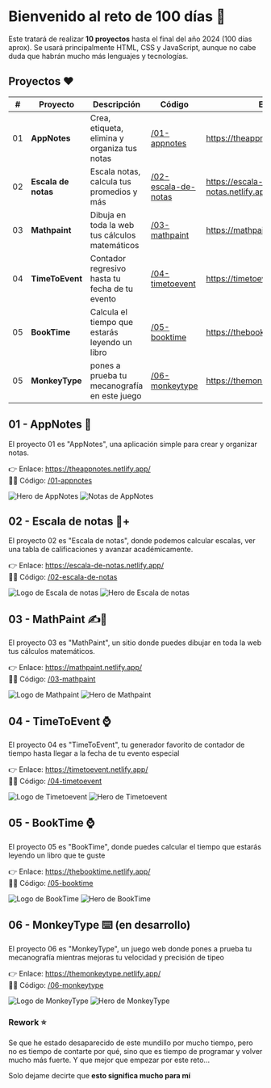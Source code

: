# Bienvenido al reto de 100 días 🎯

Este tratará de realizar **10 proyectos** hasta el final del año 2024 (100 días aprox). Se usará principalmente HTML, CSS y JavaScript, aunque no cabe duda que habrán mucho más lenguajes y
tecnologías.

## Proyectos ❤️

| #   | Proyecto            | Descripción                                    | Código                                                                                        | Enlace                               |
| --- | ------------------- | ---------------------------------------------- | --------------------------------------------------------------------------------------------- | ------------------------------------ |
| 01  | **AppNotes**        | Crea, etiqueta, elimina y organiza tus notas   | [/01-appnotes](https://github.com/jevmydev/reto-100-dias/tree/main/01-appnotes)               | https://theappnotes.netlify.app      |
| 02  | **Escala de notas** | Escala notas, calcula tus promedios y más      | [/02-escala-de-notas](https://github.com/jevmydev/reto-100-dias/tree/main/02-escala-de-notas) | https://escala-de-notas.netlify.app/ |
| 03  | **Mathpaint**       | Dibuja en toda la web tus cálculos matemáticos | [/03-mathpaint](https://github.com/jevmydev/reto-100-dias/tree/main/03-mathpaint)             | https://mathpaint.netlify.app/       |
| 04  | **TimeToEvent**     | Contador regresivo hasta tu fecha de tu evento | [/04-timetoevent](https://github.com/jevmydev/reto-100-dias/tree/main/04-timetoevent)         | https://timetoevent.netlify.app/     |
| 05  | **BookTime**        | Calcula el tiempo que estarás leyendo un libro | [/05-booktime](https://github.com/jevmydev/reto-100-dias/tree/main/05-booktime)               | https://thebooktime.netlify.app/     |
| 05  | **MonkeyType**      | pones a prueba tu mecanografía en este juego   | [/06-monkeytype](https://github.com/jevmydev/reto-100-dias/tree/main/06-monkeytype)           | https://themonkeytype.netlify.app/   |

## 01 - AppNotes 📓

El proyecto 01 es "AppNotes", una aplicación simple para crear y organizar notas.

👉 Enlace: https://theappnotes.netlify.app/ <br /> 🧑‍💻 Código: [/01-appnotes](https://github.com/jevmydev/reto-100-dias/tree/main/01-appnotes)

![Hero de AppNotes](./images/appnotes/hero.png) ![Notas de AppNotes](./images/appnotes/notes.png)

## 02 - Escala de notas 📓+

El proyecto 02 es "Escala de notas", donde podemos calcular escalas, ver una tabla de calificaciones y avanzar académicamente.

👉 Enlace: https://escala-de-notas.netlify.app/ <br /> 🧑‍💻 Código: [/02-escala-de-notas](https://github.com/jevmydev/reto-100-dias/tree/main/02-escala-de-notas)

![Logo de Escala de notas](./images/escala-de-notas/logo.webp) ![Hero de Escala de notas](./images/escala-de-notas/hero.png)

## 03 - MathPaint ✍️🔢

El proyecto 03 es "MathPaint", un sitio donde puedes dibujar en toda la web tus cálculos matemáticos.

👉 Enlace: https://mathpaint.netlify.app/ <br /> 🧑‍💻 Código: [/03-mathpaint](https://github.com/jevmydev/reto-100-dias/tree/main/03-mathpaint)

![Logo de Mathpaint](./images/mathpaint/logo.webp) ![Hero de Mathpaint](./images/mathpaint/hero.png)

## 04 - TimeToEvent ⌚

El proyecto 04 es "TimeToEvent", tu generador favorito de contador de tiempo hasta llegar a la fecha de tu evento especial

👉 Enlace: https://timetoevent.netlify.app/ <br /> 🧑‍💻 Código: [/04-timetoevent](https://github.com/jevmydev/reto-100-dias/tree/main/04-timetoevent)

![Logo de Timetoevent](./images/timetoevent/logo.webp) ![Hero de Timetoevent](./images/timetoevent/hero.png)

## 05 - BookTime ⌚

El proyecto 05 es "BookTime", donde puedes calcular el tiempo que estarás leyendo un libro que te guste

👉 Enlace: https://thebooktime.netlify.app/ <br /> 🧑‍💻 Código: [/05-booktime](https://github.com/jevmydev/reto-100-dias/tree/main/05-booktime)

![Logo de BookTime](./images/booktime/logo.webp) ![Hero de BookTime](./images/booktime/hero.png)

## 06 - MonkeyType ⌨️ (en desarrollo)

El proyecto 06 es "MonkeyType", un juego web donde pones a prueba tu mecanografía mientras mejoras tu velocidad y precisión de tipeo

👉 Enlace: https://themonkeytype.netlify.app/ <br /> 🧑‍💻 Código: [/06-monkeytype](https://github.com/jevmydev/reto-100-dias/tree/main/06-monkeytype)

![Logo de MonkeyType](./images/monkeytype/logo.webp) ![Hero de MonkeyType](./images/monkeytype/hero.png)

### Rework ⭐

Se que he estado desaparecido de este mundillo por mucho tiempo, pero no es tiempo de contarte por qué, sino que es tiempo de programar y volver mucho más fuerte. Y que mejor que empezar por este
reto...

Solo dejame decirte que **esto significa mucho para mí**
